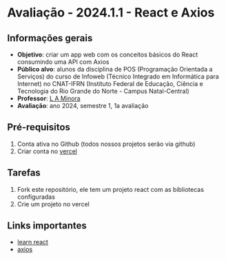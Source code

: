 # Avaliação - 2024.1.1 - React e Axios

## Informações gerais
- **Objetivo**: criar um app web com os conceitos básicos do React consumindo uma API com Axios
- **Público alvo**: alunos da disciplina de POS (Programação Orientada a Serviços) do curso de Infoweb (Técnico Integrado em Informática para Internet) no CNAT-IFRN (Instituto Federal de Educação, Ciência e Tecnologia do Rio Grande do Norte - Campus Natal-Central)
- **Professor**: [L A Minora](https://github.com/leonardo-minora/)
- **Avaliação**: ano 2024, semestre 1, 1a avaliação

## Pré-requisitos
1. Conta ativa no Github (todos nossos projetos serão via github)
2. Criar conta no [vercel](vercel.com)

## Tarefas
1. Fork este repositório, ele tem um projeto react com as bibliotecas configuradas
2. Crie um projeto no vercel 

## Links importantes
- [learn react](https://react.dev/learn)
- [axios](https://axios-http.com/docs/intro)
